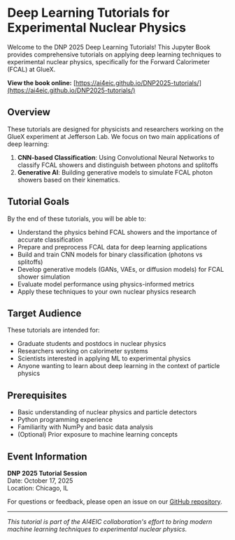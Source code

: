 # Deep Learning Tutorials for Experimental Nuclear Physics

Welcome to the DNP 2025 Deep Learning Tutorials! This Jupyter Book provides comprehensive tutorials on applying deep learning techniques to experimental nuclear physics, specifically for the Forward Calorimeter (FCAL) at GlueX.

**View the book online:** [https://ai4eic.github.io/DNP2025-tutorials/](https://ai4eic.github.io/DNP2025-tutorials/)

## Overview

These tutorials are designed for physicists and researchers working on the GlueX experiment at Jefferson Lab. We focus on two main applications of deep learning:

1. **CNN-based Classification**: Using Convolutional Neural Networks to classify FCAL showers and distinguish between photons and splitoffs
2. **Generative AI**: Building generative models to simulate FCAL photon showers based on their kinematics.

## Tutorial Goals

By the end of these tutorials, you will be able to:

- Understand the physics behind FCAL showers and the importance of accurate classification
- Prepare and preprocess FCAL data for deep learning applications
- Build and train CNN models for binary classification (photons vs splitoffs)
- Develop generative models (GANs, VAEs, or diffusion models) for FCAL shower simulation
- Evaluate model performance using physics-informed metrics
- Apply these techniques to your own nuclear physics research

## Target Audience

These tutorials are intended for:
- Graduate students and postdocs in nuclear physics
- Researchers working on calorimeter systems
- Scientists interested in applying ML to experimental physics
- Anyone wanting to learn about deep learning in the context of particle physics

## Prerequisites

- Basic understanding of nuclear physics and particle detectors
- Python programming experience
- Familiarity with NumPy and basic data analysis
- (Optional) Prior exposure to machine learning concepts

## Event Information

**DNP 2025 Tutorial Session**  
Date: October 17, 2025  
Location: Chicago, IL  

For questions or feedback, please open an issue on our [GitHub repository](https://github.com/ai4eic/DNP2025-tutorials).

---

*This tutorial is part of the AI4EIC collaboration's effort to bring modern machine learning techniques to experimental nuclear physics.*

```{tableofcontents}
```